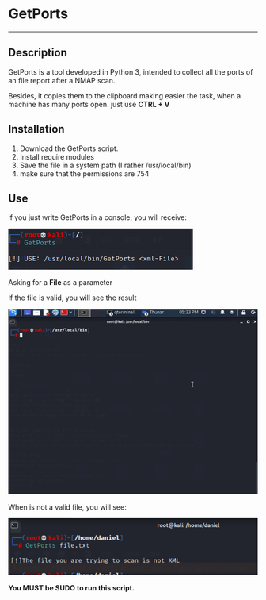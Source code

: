 # GetPorts
---
## Description
GetPorts is a tool developed in Python 3, intended to collect all the ports of an file report after a NMAP scan.

Besides, it copies them to the clipboard making easier the task, when a machine has many ports open. just use **CTRL + V**

## Installation
1. Download the GetPorts script. 
2. Install require modules 
3. Save the file in a system path (I rather /usr/local/bin) 
4. make sure that the permissions are 754

## Use

if you just write GetPorts in a console, you will receive:

![Tux, the Linux mascot](/resources/GetPorts1.png)

Asking for a **File** as a parameter

If the file is valid, you will see the result

![Tux, the Linux mascot](/resources/GetPorts3.gif)

When is not a valid file, you will see:

![Tux, the Linux mascot](/resources/GetPorts4.png)

**You MUST be SUDO to run this script.**
